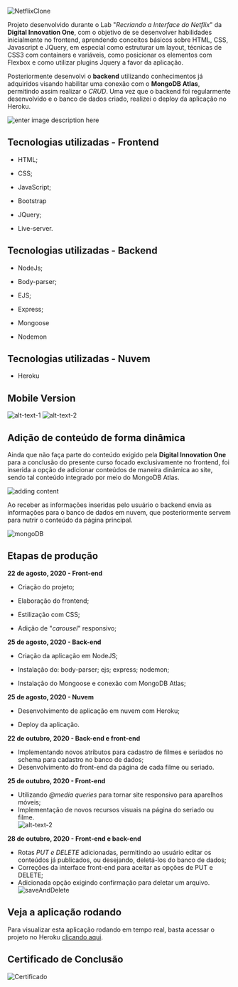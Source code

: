 
  
  

![NetflixClone](https://github.com/thiagohrcosta/NetflixClone-Digital-Innovation-One/blob/master/filesReadme/mytrailers10.png?raw=true)

  

Projeto desenvolvido durante o Lab "_Recriando a Interface do Netflix_" da **Digital Innovation One**, com o objetivo de se desenvolver habilidades inicialmente no frontend, aprendendo conceitos básicos sobre HTML, CSS, Javascript e JQuery, em especial como estruturar um layout, técnicas de CSS3 com containers e variáveis, como posicionar os elementos com Flexbox e como utilizar plugins Jquery a favor da aplicação.

  

Posteriormente desenvolvi o **backend** utilizando conhecimentos já adquiridos visando habilitar uma conexão com o **MongoDB Atlas**, permitindo assim realizar o *CRUD*. Uma vez que o backend foi regularmente desenvolvido e o banco de dados criado, realizei o deploy da aplicação no Heroku.

![enter image description here](https://github.com/thiagohrcosta/NetflixClone-Digital-Innovation-One/blob/master/filesReadme/mytrailers2.png?raw=true)

## Tecnologias utilizadas - Frontend

- HTML;

- CSS;

- JavaScript;

- Bootstrap

- JQuery;

- Live-server.

  

## Tecnologias utilizadas - Backend

- NodeJs;

- Body-parser;

- EJS;

- Express;

- Mongoose

- Nodemon

## Tecnologias utilizadas - Nuvem

- Heroku

## Mobile Version

  

![alt-text-1](https://github.com/thiagohrcosta/NetflixClone-Digital-Innovation-One/blob/master/filesReadme/mytrailers13.png?raw=true) ![alt-text-2](https://github.com/thiagohrcosta/NetflixClone-Digital-Innovation-One/blob/master/filesReadme/mytrailers15.png?raw=true)

## Adição de conteúdo de forma dinâmica

Ainda que não faça parte do conteúdo exigido pela **Digital Innovation One** para a conclusão do presente curso focado exclusivamente no frontend, foi inserida a opção de adicionar conteúdos de maneira dinâmica ao site, sendo tal conteúdo integrado por meio do MongoDB Atlas.

![adding content](https://github.com/thiagohrcosta/NetflixClone-Digital-Innovation-One/blob/master/filesReadme/mytrailers5.png?raw=true)

Ao receber as informações inseridas pelo usuário o backend envia as informações para o banco de dados em nuvem, que posteriormente servem para nutrir o conteúdo da página principal.

![mongoDB](https://github.com/thiagohrcosta/NetflixClone-Digital-Innovation-One/blob/master/filesReadme/mongoDB1.png?raw=true)

## Etapas de produção

**22 de agosto, 2020 - Front-end**

- Criação do projeto;

- Elaboração do frontend;

- Estilização com CSS;

- Adição de "*carousel*" responsivo;

  

**25 de agosto, 2020 - Back-end**

- Criação da aplicação em NodeJS;

- Instalação do: body-parser; ejs; express; nodemon;

- Instalação do Mongoose e conexão com MongoDB Atlas;

  

**25 de agosto, 2020 - Nuvem**

- Desenvolvimento de aplicação em nuvem com Heroku;

- Deploy da aplicação.

**22 de outubro, 2020 - Back-end e front-end**
- Implementando novos atributos para cadastro de filmes e seriados no schema para cadastro no banco de dados;
- Desenvolvimento do front-end da página de cada filme ou seriado.

**25 de outubro, 2020 - Front-end**
- Utilizando *@media queries* para tornar site responsivo para aparelhos móveis;
- Implementação de novos recursos visuais na página do seriado ou filme.  
 ![alt-text-2](https://github.com/thiagohrcosta/NetflixClone-Digital-Innovation-One/blob/master/filesReadme/Screenshot_20201025-144518.jpg?raw=true)

**28 de outubro, 2020 - Front-end e back-end**
- Rotas *PUT e DELETE* adicionadas, permitindo ao usuário editar os conteúdos já publicados, ou desejando, deletá-los do banco de dados;
- Correções da interface front-end para aceitar as opções de PUT e DELETE;
- Adicionada opção exigindo confirmação para deletar um arquivo.
![saveAndDelete](https://github.com/thiagohrcosta/NetflixClone-Digital-Innovation-One/blob/master/filesReadme/movieEditDelete.png?raw=true)

## Veja a aplicação rodando

Para visualizar esta aplicação rodando em tempo real, basta acessar o projeto no Heroku [clicando aqui](https://gentle-depths-01574.herokuapp.com/).

  
  

## Certificado de Conclusão

![Certificado](https://github.com/thiagohrcosta/NetflixClone-Digital-Innovation-One/blob/master/filesReadme/certificadoDigitalInnovationOne.png?raw=true)